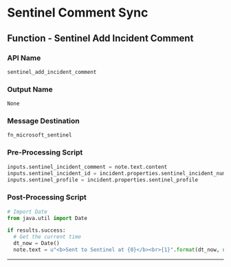 <!--
    DO NOT MANUALLY EDIT THIS FILE
    THIS FILE IS AUTOMATICALLY GENERATED WITH resilient-circuits codegen
-->

# Sentinel Comment Sync

## Function - Sentinel Add Incident Comment

### API Name
`sentinel_add_incident_comment`

### Output Name
`None`

### Message Destination
`fn_microsoft_sentinel`

### Pre-Processing Script
```python
inputs.sentinel_incident_comment = note.text.content
inputs.sentinel_incident_id = incident.properties.sentinel_incident_number
inputs.sentinel_profile = incident.properties.sentinel_profile
```

### Post-Processing Script
```python
# Import Date
from java.util import Date

if results.success:
  # Get the current time
  dt_now = Date()
  note.text = u"<b>Sent to Sentinel at {0}</b><br>{1}".format(dt_now, unicode(note.text.content))
```

---

